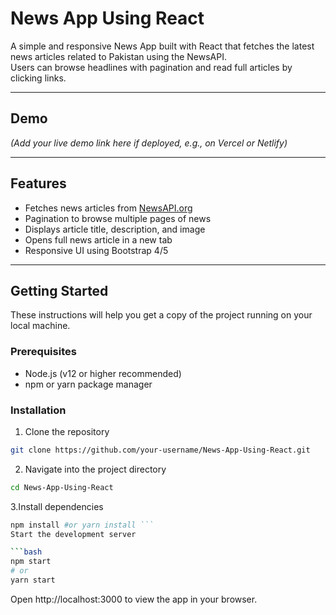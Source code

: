 # News App Using React

A simple and responsive News App built with React that fetches the latest news articles related to Pakistan using the NewsAPI.  
Users can browse headlines with pagination and read full articles by clicking links.

---

## Demo

*(Add your live demo link here if deployed, e.g., on Vercel or Netlify)*

---

## Features

- Fetches news articles from [NewsAPI.org](https://newsapi.org/)
- Pagination to browse multiple pages of news
- Displays article title, description, and image
- Opens full news article in a new tab
- Responsive UI using Bootstrap 4/5

---

## Getting Started

These instructions will help you get a copy of the project running on your local machine.

### Prerequisites

- Node.js (v12 or higher recommended)
- npm or yarn package manager

### Installation

1. Clone the repository  
```bash
git clone https://github.com/your-username/News-App-Using-React.git
```
2. Navigate into the project directory
```bash
cd News-App-Using-React
```
3.Install dependencies
```bash
npm install #or yarn install ```
Start the development server

```bash
npm start
# or
yarn start
```
Open http://localhost:3000 to view the app in your browser.
